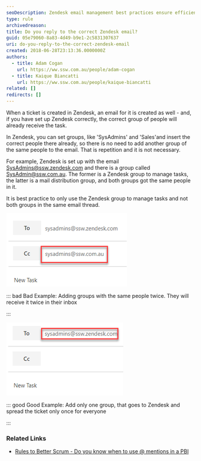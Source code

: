 ```yaml
---
seoDescription: Zendesk email management best practices ensure efficient task distribution by only using one group to manage tasks and avoid duplication.
type: rule
archivedreason:
title: Do you reply to the correct Zendesk email?
guid: 05e79060-8a83-4d49-b9e1-2c5831307637
uri: do-you-reply-to-the-correct-zendesk-email
created: 2018-06-28T23:13:36.0000000Z
authors:
  - title: Adam Cogan
    url: https://ww.ssw.com.au/people/adam-cogan
  - title: Kaique Biancatti
    url: https://ww.ssw.com.au/people/kaique-biancatti
related: []
redirects: []
---
```


When a ticket is created in Zendesk, an email for it is created as well - and, if you have set up Zendesk correctly, the correct group of people will already receive the task.

<!--endintro-->

In Zendesk, you can set groups, like 'SysAdmins' and 'Sales'and insert the correct people there already, so there is no need to add another group of the same people to the email. That is repetition and it is not necessary.

For example, Zendesk is set up with the email SysAdmins@ssw.zendesk.com and there is a group called SysAdmin@ssw.com.au. The former is a Zendesk group to manage tasks, the latter is a mail distribution group, and both groups got the same people in it.

It is best practice to only use the Zendesk group to manage tasks and not both groups in the same email thread.

![](zenddddd.png)

::: bad
Bad Example: Adding groups with the same people twice. They will receive it twice in their inbox

:::

![](zendndnd.png)

::: good
Good Example: Add only one group, that goes to Zendesk and spread the ticket only once for everyone

:::

### Related Links

- [Rules to Better Scrum - Do you know when to use @ mentions in a PBI](/when-you-use-mentions-in-a-pbi)
